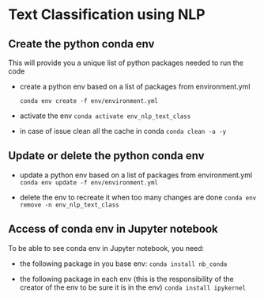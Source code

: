 # Text Classification using NLP

## Create the python conda env
This will provide you a unique list of python packages needed to run the code
- create a python env based on a list of packages from environment.yml

  ```conda env create -f env/environment.yml```
 - activate the env
  ```conda activate env_nlp_text_class```
 - in case of issue clean all the cache in conda
   ```conda clean -a -y```

## Update or delete the python conda env
- update a python env based on a list of packages from environment.yml
  ```conda env update -f env/environment.yml```
  
- delete the env to recreate it when too many changes are done
  ```conda env remove -n env_nlp_text_class```

## Access of conda env in Jupyter notebook
   To be able to see conda env in Jupyter notebook, you need:
   - the following package in you base env:
   ```conda install nb_conda```

   - the following package in each env (this is the responsibility of the creator of the env to be sure it is in the env)
   ```conda install ipykernel```


